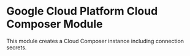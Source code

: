 # Google Cloud Platform Cloud Composer Module

This module creates a Cloud Composer instance including connection secrets.
